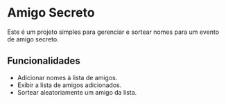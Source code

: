 # Amigo Secreto

Este é um projeto simples para gerenciar e sortear nomes para um evento de amigo secreto.

## Funcionalidades

- Adicionar nomes à lista de amigos.
- Exibir a lista de amigos adicionados.
- Sortear aleatoriamente um amigo da lista.
